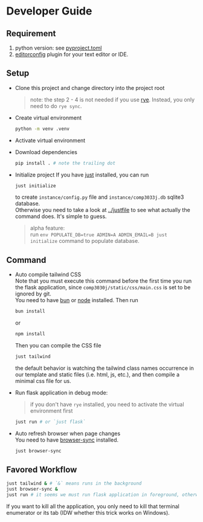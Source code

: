 # Developer Guide

## Requirement

1. python version: see [pyproject.toml](../pyproject.toml)
2. [editorconfig](https://editorconfig.org/) plugin for your text editor or IDE.

## Setup
+ Clone this project and change directory into the project root
   > note: the step 2 - 4 is not needed if you use [rye](https://github.com/astral-sh/rye).
   > Instead, you only need to do `rye sync`.
  
+ Create virtual environment
   ```bash
   python -m venv .venv
   ```
+ Activate virtual environment
+ Download dependencies
   ```bash
   pip install . # note the trailing dot
   ```

+ Initialize project 
  If you have [just](https://github.com/casey/just) installed, you can run
  ```bash
  just initialize
  ```
  to create `instance/config.py` file and `instance/comp3033j.db` sqlite3 database.  
  Otherwise you need to take a look at [../justfile](../justfile) to see what actually the 
  command does. It's simple to guess.
  > alpha feature:  
  > run `env POPULATE_DB=true ADMIN=A ADMIN_EMAIL=B just initialize` command
  > to populate database.
  
## Command 

- Auto compile tailwind CSS  
  Note that you must execute this command before the first time you run the flask application, since `comp3030j/static/css/main.css` is set to be ignored by git.  
  You need to have [bun](https://github.com/oven-sh/bun) or [node](https://nodejs.org) installed. Then run 
  ```bash
  bun install
  ```
  or
  ```bash
  npm install
  ```
  Then you can compile the CSS file
  ```bash
  just tailwind
  ```
  the default behavior is watching the tailwind class names occurrence in our template and static files (i.e. html, js, etc.), and then compile a minimal css file for us.

- Run flask application in debug mode:  
  > if you don't have `rye` installed, you need to activate the virtual environment first
  ```bash
  just run # or `just flask`
  ```
  
- Auto refresh browser when page changes  
  You need to have [browser-sync](https://browsersync.io/) installed.  
  ```bash
  just browser-sync
  ```
  
## Favored Workflow

```bash
just tailwind & # `&` means runs in the background
just browser-sync &
just run # it seems we must run flask application in foreground, otherwise we cannot access our website
```
If you want to kill all the application, you only need to kill that terminal enumerator or its tab (IDW whether this trick works on Windows). 
